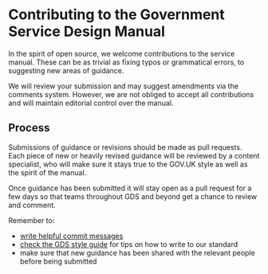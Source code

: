 # Contributing to the Government Service Design Manual

In the spirit of open source, we welcome contributions to the service manual. These can be as trivial as fixing typos or grammatical errors, to suggesting new areas of guidance.

We will review your submission and may suggest amendments via the comments system. However, we are not obliged to accept all contributions and will maintain editorial control over the manual.

## Process
Submissions of guidance or revisions should be made as pull requests. Each piece of new or heavily revised guidance will be reviewed by a content specialist, who will make sure it stays true to the GOV.UK style as well as the spirit of the manual.

Once guidance has been submitted it will stay open as a pull request for a few days so that teams throughout GDS and beyond get a chance to review and comment.

Remember to:

* [write helpful commit messages](http://tbaggery.com/2008/04/19/a-note-about-git-commit-messages.html)
* [check the GDS style guide](https://www.gov.uk/designprinciples/styleguide) for tips on how to write to our standard
* make sure that new guidance has been shared with the relevant people before being submitted
